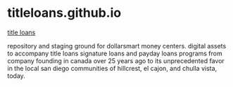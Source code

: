 titleloans.github.io
====================
[title loans](titleloans.github.io)

repository and staging ground for dollarsmart money centers. digital assets to accompany title loans signature loans and payday loans programs from company founding in canada over 25 years ago to its unprecedented favor in the local san diego communities of hillcrest, el cajon, and chulla vista, today.

